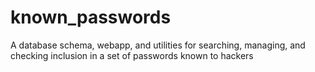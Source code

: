 # known_passwords
A database schema, webapp, and utilities for searching, managing, and checking inclusion in a set of passwords known to hackers
